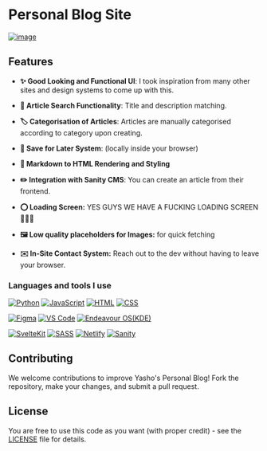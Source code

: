 # Personal Blog Site

[![image](https://user-images.githubusercontent.com/90166733/229889532-31b3f627-d0b8-4194-bd91-48293c667793.png)](https://notyasho.netlify.app/blogs)

## Features

- **✨ Good Looking and Functional UI**: I took inspiration from many other sites and design systems to come up with this.
  
- **🔎 Article Search Functionality**: Title and description matching.

- **🏷️ Categorisation of Articles**: Articles are manually categorised according to category upon creating.

- **🔖 Save for Later System**: (locally inside your browser)

- **📝 Markdown to HTML Rendering and Styling**

- **✏️ Integration with Sanity CMS**: You can create an article from their frontend.

- **⭕ Loading Screen:** YES GUYS WE HAVE A FUCKING LOADING SCREEN 🤯🤯🤯

- **🖼️ Low quality placeholders for Images:** for quick fetching

- **✉️ In-Site Contact System:** Reach out to the dev without having to leave your browser.

### Languages and tools I use

[![Python](https://img.shields.io/badge/python-96CDFB?style=for-the-badge&logo=python&logoColor=black)](https://www.python.org/) 
[![JavaScript](https://img.shields.io/badge/javascript-FAE3B0?style=for-the-badge&logo=javascript&logoColor=black)](https://www.javascript.com/) 
[![HTML](https://img.shields.io/badge/HTML-F8BD96.svg?style=for-the-badge&logo=html5&logoColor=black)](https://html.com/)
[![CSS](https://img.shields.io/badge/css-89DCEB.svg?style=for-the-badge&logo=css3&logoColor=black)](https://www.w3.org/Style/CSS/Overview.en.html)

 [![Figma](https://img.shields.io/badge/figma-F5C2E7.svg?style=for-the-badge&logo=figma&logoColor=black)](https://www.figma.com/)
[![VS Code](https://img.shields.io/badge/Visual%20Studio%20Code-96CDFB.svg?style=for-the-badge&logo=visual-studio-code&logoColor=black)](https://code.visualstudio.com/)
[![Endeavour OS(KDE)](https://img.shields.io/badge/EndeavourOS-c6b6f0?style=for-the-badge&logo=endeavouros&logoColor=black)](https://www.endeavouros.com)

[![SvelteKit](https://img.shields.io/badge/-SvelteKit-black?style=for-the-badge&logo=svelte&color=orangered&logoColor=white)](https://kit.svelte.dev/)
[![SASS](https://img.shields.io/badge/-SASS-black?style=for-the-badge&logo=sass&color=cc6699&logoColor=white)](https://sass-lang.com/)
[![Netlify](https://img.shields.io/badge/-Netlify-black?style=for-the-badge&logo=netlify&color=00c7b7&logoColor=white)](https://www.netlify.com/)
[![Sanity](https://img.shields.io/badge/-Sanity.io-black?style=for-the-badge&logo=pencil&color=orange&logoColor=white)](https://www.sanity.io/)

## Contributing

We welcome contributions to improve Yasho's Personal Blog! Fork the repository, make your changes, and submit a pull request.

## License

You are free to use this code as you want (with proper credit) - see the [LICENSE](LICENSE) file for details.

